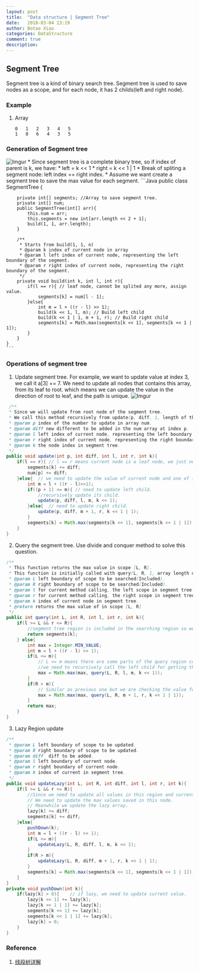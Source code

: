 ```yaml
---
layout: post
title:  "Data structure | Segment Tree"
date:   2018-03-04 13:19
author: Botao Xiao
categories: DataStructure
comment: true
description: 
---
```


## Segment Tree
Segment tree is a kind of binary search tree. Segment tree is used to save nodes as a scope, and for each node, it has 2 childs(left and right node). 

### Example
1. Array
    ```
    0   1   2   3   4   5
    1   8   6   4   3   5
    ```

### Generation of Segment tree
![Imgur](https://i.imgur.com/6WEcMQ7.png)
    * Since segment tree is a complete binary tree, so if index of parent is k, we have:
        * left = k << 1
        * right = k << 1 | 1
    * Break of spliting a segment node: left index == right index.
    * Assume we want create a segment tree to save the max value for each segment.
    ```Java
    public class SegmentTree {

        private int[] segments; //Array to save segment tree.
        private int[] num;
        public SegmentTree(int[] arr){
            this.num = arr;
            this.segments = new int[arr.length << 2 + 1];
            build(1, 1, arr.length);
        }

        /**
         * Starts from build(1, 1, n)
         * @param k index of current node in array
         * @param l left index of current node, representing the left boundary of the segment.
         * @param r right index of current node, representing the right boundary of the segment.
         */
        private void build(int k, int l, int r){
            if(l == r){ // leaf node, cannot be splited any more, assign value.
                segments[k] = num[l - 1];
            }else{
                int m = l + ((r - l) >> 1);
                build(k << 1, l, m); // Build left child
                build(k << 1 | 1, m + 1, r); // Build right child
                segments[k] = Math.max(segments[k << 1], segments[k << 1 | 1]);
            }
        }
    }
    ```

### Operations of segment tree
1. Update segment tree. For example, we want to update value at index 3, we call it a[3] += 7. We need to update all nodes that contains this array, from its leaf to root. which means we can update the value in the direction of root to leaf, and the path is unique.
![Imgur](https://i.imgur.com/XAYZ1jJ.png)
```Java
 /**
 * Since we will update from root node of the segment tree.
 * We call this method recursively from update(p, diff, 1, length of the num array, 1)
 * @param p index of the number to update in array num.
 * @param diff new different to be added in the num array at index p.
 * @param l left index of current node, representing the left boundary of the segment.
 * @param r right index of current node, representing the right boundary of the segment.
 * @param k the node index in segment tree.
 */
public void update(int p, int diff, int l, int r, int k){
    if(l == r){ // l == r means current node is a leaf node, we just need to update its value.
        segments[k] += diff;
        num[p] += diff;
    }else{  // we need to update the value of current node and one of its child.
        int m = l + ((r - l)>>1);
        if((p + 1) <= m){ // need to update left child.
            //recursively update its child.
            update(p, diff, l, m, k << 1);
        }else{  // need to update right child.
            update(p, diff, m + 1, r, k << 1 | 1);
        }
        segments[k] = Math.max(segments[k << 1], segments[k << 1 | 1]);
    }
}
```

2. Query the segment tree. Use divide and conquer method to solve this question.
```Java
/**
 * This function returns the max value in scope [L, R].
 * This function is initially called with query(L, R, 1, array length of num, 1).
 * @param L left boundary of scope to be searched(Included).
 * @param R right boundary of scope to be searched(Included).
 * @param l for current method calling, the left scope in segment tree.
 * @param r for current method calling, the right scope in segment tree.
 * @param k index of current node in segment tree.
 * @return returns the max value of in scope [L, R]
 */
public int query(int L, int R, int l, int r, int k){
    if(l >= L && r <= R){ 
        //segment tree region is included in the searching region so we don't need to recursively call this method at this point.
        return segments[k];
    } else{
        int max = Integer.MIN_VALUE;
        int m = l + ((r - l) >> 1);
        if(L <= m){ 
            // L <= m means there are some parts of the query region contain in the left child, 
            //we need to recursively call the left child for getting the max value for [L, m]
            max = Math.max(max, query(L, R, l, m, k << 1));
        }
        if(R > m){
            // Similar as previous one but we are checking the value for scope [m + 1, R]
            max = Math.max(max, query(L, R, m + 1, r, k << 1 | 1));
        }
        return max;
    }
}
```

3. Lazy Region update
```Java
/**
 * @param L left boundary of scope to be updated.
 * @param R right boundary of scope to be updated.
 * @param diff  diff to be added.
 * @param l left boundary of current node.
 * @param r right boundary of current node.
 * @param k index of current in segment tree.
 */
public void updateLazy(int L, int R, int diff, int l, int r, int k){
    if(l >= L && r <= R){
        //Since we need to update all values in this region and current region is included in the node,
        // We need to update the max values saved in this node.
        // Meanwhile we update the lazy array.
        lazy[k] += diff;
        segments[k] += diff;
    }else{
        pushDown(k);
        int m = l + ((r - l) >> 1);
        if(L <= m){
            updateLazy(L, R, diff, l, m, k << 1);
        }
        if(R > m){
            updateLazy(L, R, diff, m + 1, r, k << 1 | 1);
        }
        segments[k] = Math.max(segments[k << 1], segments[k << 1 | 1]);
    }
}
private void pushDown(int k){
    if(lazy[k] > 0){    // if lazy, we need to update current value.
        lazy[k << 1] += lazy[k];
        lazy[k << 1 | 1] += lazy[k];
        segments[k << 1] += lazy[k];
        segments[k << 1 | 1] += lazy[k];
        lazy[k] = 0;
    }
}
```

### Reference
1. [线段树详解](https://www.cnblogs.com/xenny/p/9801703.html)